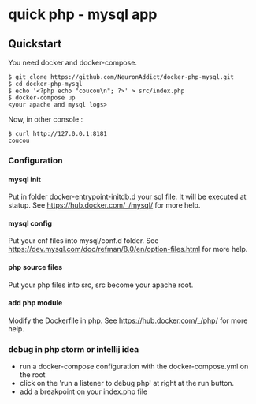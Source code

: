 # quick php - mysql app

## Quickstart

You need docker and docker-compose.

```
$ git clone https://github.com/NeuronAddict/docker-php-mysql.git
$ cd docker-php-mysql
$ echo '<?php echo "coucou\n"; ?>' > src/index.php
$ docker-compose up
<your apache and mysql logs>
```
Now, in other console :

```
$ curl http://127.0.0.1:8181
coucou
```

### Configuration

#### mysql init

Put in folder docker-entrypoint-initdb.d your sql file. It will be executed at statup.
See https://hub.docker.com/_/mysql/ for more help.

#### mysql config
Put your cnf files into mysql/conf.d folder.
See https://dev.mysql.com/doc/refman/8.0/en/option-files.html for more help.

#### php source files
Put your php files into src, src become your apache root.

#### add php module
Modify the Dockerfile in php. See https://hub.docker.com/_/php/ for more help.

### debug in php storm or intellij idea

- run a docker-compose configuration with the docker-compose.yml on the root
- click on the 'run a listener to debug php' at right at the run button.
- add a breakpoint on your index.php file


